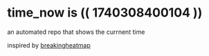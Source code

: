 # time_now is (( 1740308400104 ))

an automated repo that shows the currnent time

inspired by [breakingheatmap](https://github.com/breakingheatmap/breakingheatmap)